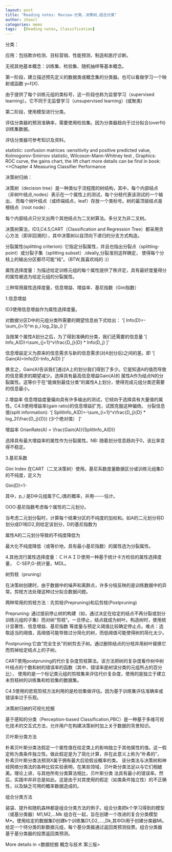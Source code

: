 ```yaml
---
layout: post
title: "Reading notes: Review-分类，决策树,组合分类"
author: zhaocl
categories: memo
tags:   [Reading notes, Classification]
---
```


分类：

应用：包括欺诈检测、目标营销、性能预测、制造和医疗诊断。

无视其他基本概念：训练集、检验集、随机抽样等基本概念。

第一阶段，建立描述预先定义的数据类或概念集的分类器。也可以看做学习一个映射或函数 y=f(X).

由于提供了每个训练元组的类标号，这一阶段也称为监督学习（supervised learning）。它不同于无监督学习（unsupervised learning）(或聚类)

第二阶段，使用模型进行分类。

评估分类器的预测准确率，需要使用检验集。因为分类器趋向于过分拟合(overfit)训练集数据。

评估分类器可参考知识及资料。

statistic:  confusion matrices :sensitivity and positive predicted value, Kolmogorov-Smirnov statistic,  Wilcoxon-Mann-Whitney test , 
Graphics: ROC curve, the gains chart, the lift chart 
more details can be find in book: <<Predictive Modeling Using Logistic Regression>>Chapter 4 Measuring Classifier Performance


决策树归纳：

决策树（decision tree）是一种类似于流程图的树结构，其中，每个内部结点（非树叶结点,nodes）表示在一个属性上的测试，每个分枝代表该测试的一个输出，
而每个树叶结点（或终端结点，leaf）存放一个类标号。树的最顶层结点是根结点（root node）.

每个内部结点只分叉出两个其他结点为二叉树算法。多分叉为非二叉树。

决策树算法，ID3,C4.5,CART（Classification and Regression Tree）都采用贪心方法（即非回溯的），其中决策树以自顶向下递归的分支方式构造。

分裂属性(splitting criterion): 它指定分裂属性，并且也指出分裂点（splitting-point）或分裂子集（splitting subset）.ideally,分裂准则这样确定，
使得每个分枝上的输出分区都尽可能“纯”。（BTW,我喜欢纯的 :)）

属性选择度量：为描述给定训练元组的每个属性提供了秩评定，具有最好度量得分的属性被选为给定元组的分裂属性。

三种常用属性选择度量，信息增益、增益率、基尼指数（Gini指数）

1.信息增益

ID3使用信息增益作为属性选择度量。

对数据分区D中的元组分类所需要的期望信息由下式给出：
'\[
Info(D)=-\sum_{i=1}^m p_i log_2(p_i)
\]'

当按某个属性A划分之后，为了得到准确的分类，我们还需要的信息量
'\[
Info_A(D)=\sum_{j=1}^v\frac{D_j}{D} * Info(D_j)
\]'

信息增益定义为原来的信息需求与新的信息需求(对A划分后)之间的差。即
'\[
Gain(A)=Info(D)-Info_A(D)
\]'

换言之，Gain(A)告诉我们通过A上的划分我们得到了多少。它是知道A的值而导致的信息需求的期望减少。选择具有最高信息增益Gain(A)的
属性A作为结点N的分裂属性。这等价于在“能做到最佳分类”的属性A上划分，使得完成元组分类还需要的信息最小。

2.增益率
信息增益度量偏向具有许多输出的测试，它倾向于选择具有大量值的属性。C4.5使用增益率(gain ratio)的信息增益扩充，试图克服这种偏倚。
分裂信息值(split information):
'\[
SplitInfo_A(D)=-\sum_{i=1}^v\frac{D_j}{D} * log_2(\frac{D_j}{D}) (少个绝对值）
\]'

增益率
GrianRate(A) =  \frac{Gain(A)}{SplitInfo_A(D)}

选择具有最大增益率的属性作为分裂属性。NB: 随着划分信息趋向于0，该比率变得不稳定。


3.基尼系数

Gini Index 在CART（二叉决策树）使用。基尼系数度量数据区分或训练元组集D的不纯度，定义为

Gini(D)=1-

其中，p_i 是D中元组属于C_i类的概率，并用-----估计。

OOO:基尼指数考虑每个属性的二元划分。

当考虑二元划分裂时，计算每个结果分区的不纯度的加权和。如A的二元划分将D划分成D1和D2,则给定该划分，D的基尼指数为


属性A的二元划分导致的不纯度降低为


最大化不纯度降低（或等价地，具有最小基尼指数）的属性选为分裂属性。

4.其他流行属性选择度量：ＣＨＡＩＤ使用一种基于统计卡方检验的属性选择度量，　C-SEP,G-统计量，MDL。


树剪枝（pruning）

在决策树创建时，由于数据中的噪声和离群点，许多分枝反映的是训练数据中的异常。剪枝方法处理这种过分拟合数据问题。

两种常用的剪枝方法：先剪枝(Prepruning)和后剪枝(Postpruning)

Prepruning: 通过提前停止树的构建（如，通过决定在给定的结点不再分裂或划分训练元组的子集）而对树“剪枝”。一旦停止，结点就成为树叶。构造树时，使用统计显著性、信息增益、基尼指数
等度量与预定义阈值比较确定停止点。难点：选取适当的阈值，高阈值可能导致过分简化的树，而低阈值可能使得树的简化太少。

Postpruning:它由“完全生长”的树剪去子树。通过删除结点的分枝并用树叶替换它而剪掉给定结点上的子树。

CART使用postpruning的代价复杂度剪枝算法。该方法把树的复杂度看作树中树叶结点的个数和树的错误率的函数（其中，错误率是树误分类的元组所占的百分比），
使用的是一个标记类元组的剪枝集来评估代价复杂度，使用的是独立于建立未剪枝树的训练集和检验集的数据集。

C4.5使用的悲观剪枝方法利用的是检验集做评估。因为基于训练集评估准确率或错误率过于乐观。



决策树归纳的可视化挖掘

基于感知的分类（Perception-based Classification,PBC）是一种基于多维可视化技术的交互式方法，允许用户在构建决策树时加上关于数据的背景知识。

贝叶斯分类方法

朴素贝叶斯分类法假定一个属性值在给定类上的影响独立于其他属性的值。这一假定称为类条件独立性。做此假定是为了简化计算，并在此意义上称为“朴素的”，
朴素贝叶斯分类法预测X属于拥有最大后验假设概率的类。
该分类法与决策树和神经网络分类法的各种比较实验表明，在某些领域，贝叶斯分类法足以与它们相媲美。理论上讲，与其他所有分类算法相比，贝叶斯分类
法具有最小的错误率。然后，实践中并非总是如此。这是由于对其使用的假定（如类条件独立性）的不正确性，以及缺乏可用的概率数据造成的。


组合分类方法

装袋、提升和随机森林都是组合分类方法的例子。组合分类把k个学习得到的模型（或基分类器）M1,M2,...Mk 组合在一起，旨在创建一个改进的复合分类模型
M*。使用给定的数据集D创建k个训练集D1,D2,....,Dk,其中Di用于创建分类器Mi。给定一个待分类的新数据元组，每个基分类器通过返回类预测投票。组合分类器
基于基分类器的投票返回类预测。


More details in <数据挖掘 概念与技术 第三版>
